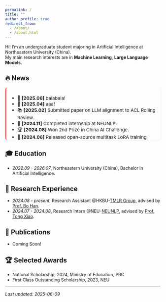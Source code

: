 ```yaml
---
permalink: /
title: ""
author_profile: true
redirect_from: 
  - /about/
  - /about.html
---
```


Hi! I’m an undergraduate student majoring in Artificial Intelligence at Northeastern University (China).  
My main research interests are in **Machine Learning**, **Large Language Models**.

## 🔥 News

<div style="max-height: 150px; overflow-y: auto; padding-right: 10px; border-left: 4px solid #f66; background-color: #fdfdfd; padding: 10px; border-radius: 8px; box-shadow: 2px 2px 5px rgba(0,0,0,0.05); font-size: 15px;">

- 🎉 <strong>[2025.06]</strong> balabala!
- 📝 <strong>[2025.04]</strong> aaa!
- 📚 <strong>[2025.02]</strong> Submitted paper on LLM alignment to ACL Rolling Review.
- 💼 <strong>[2024.11]</strong> Completed internship at NEUNLP.
- 🏆 <strong>[2024.08]</strong> Won 2nd Prize in China AI Challenge.
- 🧪 <strong>[2024.06]</strong> Released open-source multitask LoRA training code on GitHub.
- 🎉 <strong>[2025.06]</strong> balabala!
- 📝 <strong>[2025.04]</strong> aaa!
- 📚 <strong>[2025.02]</strong> Submitted paper on LLM alignment to ACL Rolling Review.
- 💼 <strong>[2024.11]</strong> Completed internship at NEUNLP.
- 🏆 <strong>[2024.08]</strong> Won 2nd Prize in China AI Challenge.
- 🧪 <strong>[2024.06]</strong> Released open-source multitask LoRA training code on GitHub.
- 🎉 <strong>[2025.06]</strong> balabala!
- 📝 <strong>[2025.04]</strong> aaa!
- 📚 <strong>[2025.02]</strong> Submitted paper on LLM alignment to ACL Rolling Review.
- 💼 <strong>[2024.11]</strong> Completed internship at NEUNLP.
- 🏆 <strong>[2024.08]</strong> Won 2nd Prize in China AI Challenge.
- 🧪 <strong>[2024.06]</strong> Released open-source multitask LoRA training code on GitHub.
</div>


## 🎓 Education 
- *2022.09 - 2026.07*, Northeastern University (China), Bachelor in Artificial Intelligence.


## 💼 Research Experience

- *2024.08 - present*, Research Assistant @HKBU-[TMLR Group](https://bhanml.github.io/group.html), advised by [Prof. Bo Han](https://bhanml.github.io/).
- *2024.07 - 2024.08*, Research Intern @NEU-[NEUNLP](http://team.neu.edu.cn/NEUNLPLab/en/index.htm), advised by [Prof. Tong Xiao](https://www.nlplab.com/members/~xiaotong.html).


## 📄 Publications
- Coming Soon!


## 🏆 Selected Awards
- National Scholarship, 2024, Ministry of Education, PRC
- First Class Outstanding Scholarship, 2023, NEU



---
*Last updated: 2025-06-09*
